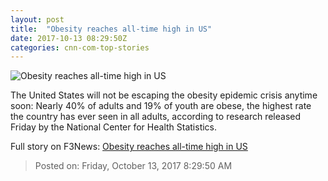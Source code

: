 ```yaml
---
layout: post
title:  "Obesity reaches all-time high in US"
date: 2017-10-13 08:29:50Z
categories: cnn-com-top-stories
---
```


![Obesity reaches all-time high in US](http://i2.cdn.cnn.com/cnnnext/dam/assets/161230063256-01-obese-couple-super-tease.jpg)

The United States will not be escaping the obesity epidemic crisis anytime soon: Nearly 40% of adults and 19% of youth are obese, the highest rate the country has ever seen in all adults, according to research released Friday by the National Center for Health Statistics.


Full story on F3News: [Obesity reaches all-time high in US](http://www.f3nws.com/n/a3zXjF)

> Posted on: Friday, October 13, 2017 8:29:50 AM
